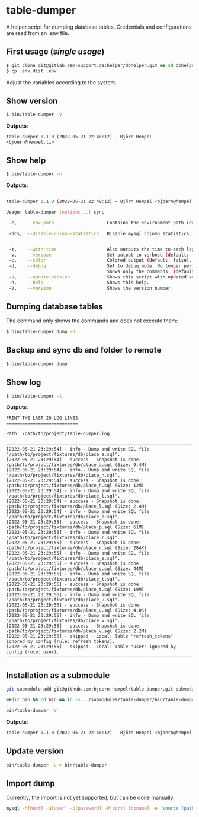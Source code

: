 # table-dumper

A helper script for dumping database tables. Credentials and configurations
are read from an .env file.

## First usage (_single usage_)

```bash
$ git clone git@gitlab.rsm-support.de:helper/dbhelper.git && cd dbhelper
$ cp .env.dist .env
```

Adjust the variables according to the system.

## Show version

```bash
$ bin/table-dumper -V
```

**Outputs**:

```
table-dumper 0.1.0 (2022-05-21 22:48:12) - Björn Hempel <bjoern@hempel.li>
```

## Show help

```bash
$ bin/table-dumper -h
```

**Outputs**:

```bash

table-dumper 0.1.0 (2022-05-21 22:48:12) - Björn Hempel <bjoern@hempel.li>

Usage: table-dumper [options...] sync

 -e,    --env-path                    Contains the environment path (default .env)

 -dcs,  --disable-column-statistics   Disable mysql column statistics


 -t,    --with-time                   Also outputs the time to each log entry (default: false).
 -v,    --verbose                     Set output to verbose (default: false).
 -c,    --color                       Colored output (default: false).
 -d,    --debug                       Set to debug mode. No longer performs any actions.
                                      Shows only the commands. (default: false).
 -u,    --update-version              Shows this script with updated version read from VERSION
 -h,    --help                        Shows this help.
 -V,    --version                     Shows the version number.

```

## Dumping database tables

The command only shows the commands and does not execute them:

```bash
$ bin/table-dumper dump -d
```

## Backup and sync db and folder to remote

```bash
$ bin/table-dumper dump
```

## Show log

```bash
$ bin/table-dumper -l
```

**Outputs**:

```
PRINT THE LAST 20 LOG LINES
===========================

Path: /path/to/project/table-dumper.log

───────────────────────────────────────────────────────────────────────────────
[2022-05-21 23:29:54] - info - Dump and write SQL file "/path/to/project/fixtures/db/place_a.sql".
[2022-05-21 23:29:54] - success - Snapshot is done: /path/to/project/fixtures/db/place_a.sql (Size: 9.4M)
[2022-05-21 23:29:54] - info - Dump and write SQL file "/path/to/project/fixtures/db/place_h.sql".
[2022-05-21 23:29:54] - success - Snapshot is done: /path/to/project/fixtures/db/place_h.sql (Size: 12M)
[2022-05-21 23:29:54] - info - Dump and write SQL file "/path/to/project/fixtures/db/place_l.sql".
[2022-05-21 23:29:54] - success - Snapshot is done: /path/to/project/fixtures/db/place_l.sql (Size: 2.4M)
[2022-05-21 23:29:54] - info - Dump and write SQL file "/path/to/project/fixtures/db/place_p.sql".
[2022-05-21 23:29:55] - success - Snapshot is done: /path/to/project/fixtures/db/place_p.sql (Size: 61M)
[2022-05-21 23:29:55] - info - Dump and write SQL file "/path/to/project/fixtures/db/place_r.sql".
[2022-05-21 23:29:55] - success - Snapshot is done: /path/to/project/fixtures/db/place_r.sql (Size: 284K)
[2022-05-21 23:29:55] - info - Dump and write SQL file "/path/to/project/fixtures/db/place_s.sql".
[2022-05-21 23:29:55] - success - Snapshot is done: /path/to/project/fixtures/db/place_s.sql (Size: 44M)
[2022-05-21 23:29:55] - info - Dump and write SQL file "/path/to/project/fixtures/db/place_t.sql".
[2022-05-21 23:29:56] - success - Snapshot is done: /path/to/project/fixtures/db/place_t.sql (Size: 19M)
[2022-05-21 23:29:56] - info - Dump and write SQL file "/path/to/project/fixtures/db/place_u.sql".
[2022-05-21 23:29:56] - success - Snapshot is done: /path/to/project/fixtures/db/place_u.sql (Size: 4.0K)
[2022-05-21 23:29:56] - info - Dump and write SQL file "/path/to/project/fixtures/db/place_v.sql".
[2022-05-21 23:29:56] - success - Snapshot is done: /path/to/project/fixtures/db/place_v.sql (Size: 2.2M)
[2022-05-21 23:29:56] - skipped - Local: Table "refresh_tokens" ignored by config (rule: refresh_tokens).
[2022-05-21 23:29:56] - skipped - Local: Table "user" ignored by config (rule: user).
───────────────────────────────────────────────────────────────────────────────
```

## Installation as a submodule

```bash
git submodule add git@github.com:bjoern-hempel/table-dumper.git submodules/table-dumper
```

```bash
mkdir bin && cd bin && ln -s ../submodules/table-dumper/bin/table-dumper . && cd ..
```

```bash
bin/table-dumper -V
```

**Outputs**:

```bash
table-dumper 0.1.0 (2022-05-21 22:48:12) - Björn Hempel <bjoern@hempel.li>
```

## Update version

```bash
bin/table-dumper -u > bin/table-dumper
```

## Import dump

Currently, the import is not yet supported, but can be done manually.

```bash
mysql -h[host] -u[user] -p[password] -P[port] [dbname] -e "source [path-to-sql-file]"
```